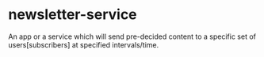 # newsletter-service
An app or a service which will send pre-decided content to a specific set of users[subscribers] at specified intervals/time. 
